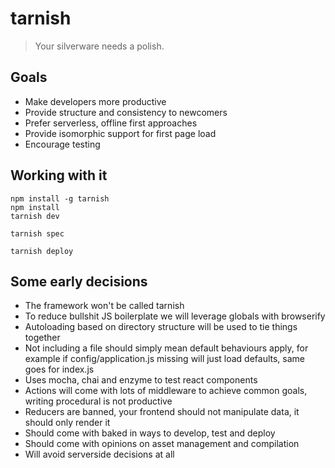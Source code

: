 # tarnish

> Your silverware needs a polish.

## Goals

 - Make developers more productive
 - Provide structure and consistency to newcomers
 - Prefer serverless, offline first approaches
 - Provide isomorphic support for first page load
 - Encourage testing

## Working with it

```
npm install -g tarnish
npm install
tarnish dev
```

```
tarnish spec
```

```
tarnish deploy
```

## Some early decisions

 - The framework won't be called tarnish
 - To reduce bullshit JS boilerplate we will leverage globals with browserify
 - Autoloading based on directory structure will be used to tie things together
 - Not including a file should simply mean default behaviours apply, for example
   if config/application.js missing will just load defaults, same goes for index.js
 - Uses mocha, chai and enzyme to test react components
 - Actions will come with lots of middleware to achieve common goals, writing
   procedural is not productive
 - Reducers are banned, your frontend should not manipulate data, it should only
   render it
 - Should come with baked in ways to develop, test and deploy
 - Should come with opinions on asset management and compilation
 - Will avoid serverside decisions at all

